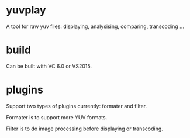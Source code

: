 # yuvplay
A tool for raw yuv files: displaying, analysising, comparing, transcoding ...

# build
Can be built with VC 6.0 or VS2015.

# plugins
Support two types of plugins currently: formater and filter.

Formater is to support more YUV formats.

Filter is to do image processing before displaying or transcoding.


